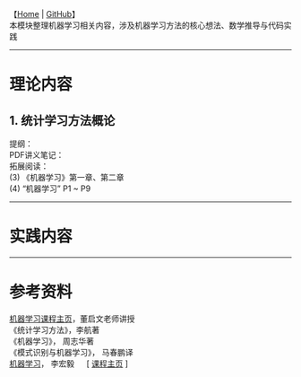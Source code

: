 
【[Home](https://simplelp.github.io/) | [GitHub](https://github.com/SimpleLP/MachineLearning)】     
本模块整理机器学习相关内容，涉及机器学习方法的核心想法、数学推导与代码实践      

-------------------------------------------------

# 理论内容
## 1. 统计学习方法概论
提纲：<br>
![]() <br>
PDF讲义笔记：[]() <br>
拓展阅读：             
(3) 《机器学习》第一章、第二章            
(4) “机器学习” P1 ~ P9              




------------------------------------------------

# 实践内容



--------------------------------------------------

# 参考资料
[机器学习课程主页](http://58.198.176.86/qwdong/machinelearning/)，董启文老师讲授         
《统计学习方法》，李航著        
《机器学习》， 周志华著        
《模式识别与机器学习》， 马春鹏译      
[机器学习](https://www.bilibili.com/video/av10590361?from=search&seid=3689001450384077781)， 李宏毅 &emsp;  [ [课程主页](http://speech.ee.ntu.edu.tw/~tlkagk/courses_ML17_2.html) ]    
